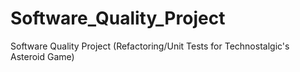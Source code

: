 # Software_Quality_Project
Software Quality Project (Refactoring/Unit Tests for Technostalgic's Asteroid Game)
